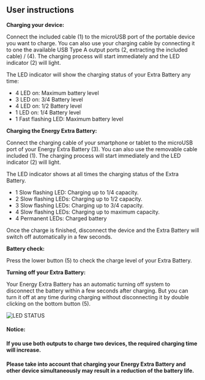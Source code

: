 ## User instructions

**Charging your device:**

Connect the included cable (1) to the microUSB port of the portable device you want to charge.  You can also use your charging cable by connecting it to one the available USB Type A output ports (2, extracting the included cable) / (4). The charging process will start immediately and the LED indicator (2) will light.

The LED indicator will show the charging status of your Extra Battery any time:

*	4 LED on: Maximum battery level 
*	3 LED on: 3/4 Battery level
*	4 LED on: 1/2 Battery level
*	1 LED on: 1/4 Battery level
*	1 Fast flashing LED: Maximum battery level 


**Charging the Energy Extra Battery:**

Connect the charging cable of your smartphone or tablet to the microUSB port of your Energy Extra Battery (3).
You can also use the removable cable included (1). The charging process will start immediately and the LED indicator (2) will light.

The LED indicator shows at all times the charging status of the Extra Battery.

*	1 Slow flashing LED: Charging up to 1/4 capacity.
*	2 Slow flashing LEDs: Charging up to 1/2 capacity.
*	3 Slow flashing LEDs: Charging up to 3/4 capacity.
*	4 Slow flashing LEDs: Charging up to maximum capacity.
*	4 Permanent LEDs: Charged battery

Once the charge is finished, disconnect the device and the Extra Battery will switch off automatically in a few seconds.

**Battery check:**

Press the lower button (5) to check the charge level of your Extra Battery.

**Turning off your Extra Battery:**

Your Energy Extra Battery has an automatic turning off system to disconnect the battery within a few seconds after charging.  But you can turn it off at any time during charging without disconnecting it by double clicking on the bottom button (5).

![LED STATUS](http:.jpg)

#### **Notice:**

#### If you use both outputs to charge two devices, the required charging time will increase. 
#### Please take into account that charging your Energy Extra Battery and other device simultaneously may result in a reduction of the battery life.

